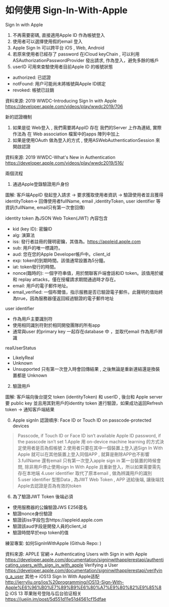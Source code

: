 # 如何使用 Sign-In-With-Apple

Sign In with Apple

1. 不再需要密碼, 直接適用Apple ID 作為帳號登入
2. 使用者可以選擇使用假的email 登入
3. Apple Sign In 可以跨平台 iOS , Web, Android 
4. 若原來使用者已經存了 password 在iCloud keyChain , 可以利用ASAuthorizationPasswordProvider 發出請求, 作為登入，避免多餘的帳戶
5. userID 可用來查驗使用者目前Apple ID 的帳號狀態
* authorized: 已認證
* notFound: 用户可能尚未將帳號與Apple ID绑定
* revoked: 帳號已註銷
 
資料來源: 
2019 WWDC-Introducing Sign In with Apple
https://developer.apple.com/videos/play/wwdc2019/706

新的認證機制

1. 如果是從 Web登入 , 我們需要將AppID 存在 我們的Server 上作為連結,  實際作法為 在 Web association 檔案中的apps 陣列中加上 
2. 如果是使用OAuth 做為登入的方式  , 使用ASWebAuthenticationSession 來開啟認證

資料來源: 
2019 WWDC-What's New in Authentication
https://developer.apple.com/videos/play/wwdc2019/516/

兩個流程

1. 通過Apple登錄驗證用戶身份

圖解:  客戶端AppID 發起登入請求 -> 要求獲取使用者資訊 -> 驗證使用者並且獲得identityToken-> 回傳使用者fullName, email ,identityToken, user identifier 等資訊(fullName, email只有第一次會回傳)

identity token 為JSON Web Token(JWT) 內容包含
* kid (key ID): 密鑰ID
* alg: 演算法
* iss: 發行者註冊的聲明密鑰，其值為。https://appleid.apple.com
* sub: 用戶的唯一標識符。 
* aud: 您在您的Apple Developer帳戶中。client_id
* exp: token的到期時間。該值通常設置為5分鐘。
* iat: token發行的時間。
* nonce(臨時的): 一個字符串值，用於關聯客戶端會話和ID token。該值用於緩和 replay attacks，僅在授權請求期間通過時才存在。
* email: 用戶的電子郵件地址。
* email_verified: 一個布爾值，指示服務是否已驗證電子郵件。此聲明的值始終為true，因為服務器僅返回經過驗證的電子郵件地址

user identifier 
* 作為用戶主要識別符
* 使用相同識別符對於相同開發團隊的所有app
* 通常與user 的primary key 一起存在database 中 ，並取代email 作為用戶辨識

realUserStatus
* LikelyReal
* Unknown
* Unsupported
只有第一次登入時會回傳結果 , 之後無論是重新連結還是換裝置都是 Unknown



2. 驗證用戶

圖解: 客戶端向後台提交 token (identityToken) 和 userID , 後台和 Apple server要 public key 並且用其對用戶的identity token 進行驗證，如果成功返回Refresh token -> 通知客戶端結果

0. Apple signIn 認證順序:
Face ID or Touch ID on passcode-protected devices
>Passcode, if Touch ID or Face ID isn’t available
>Apple ID password, if the passcode isn’t set
1.Apple 用 on-device machine learning 的方式決定使用者是否為假帳號
2.使用者只要在其中一個裝置上登入過Sign In With Apple 就可以在其他裝置上登入同個APP , 就算是刪除APP也不影響
3.fullName 還有email 只有第一次登入apple sign in 第一台裝置的時候會問, 除非用戶停止使用sign In With Apple 且重新登入，所以如果需要需先存在本地端
4.user identifier 取代了原本email , 做為辨識用戶的識別
5.user identifier 型態Data , 為JWT Web Token , APP 送給後端, 讓後端找Apple去認證是否為有效的token
6. 為了驗證JWT Token 後端必須
* 使用服務器的公鑰驗證JWS E256簽名
* 驗證nonce身份驗證
* 驗證該iss字段包含https://appleid.apple.com
* 驗證該aud字段是開發人員的client_id
* 驗證時間早於exp token的值

練習專案:
如何SignInWithApple (Github Repo: )

資料來源:
APPLE 官網->
Authenticating Users with Sign in with Apple
https://developer.apple.com/documentation/signinwithapplerestapi/authenticating_users_with_sign_in_with_apple
Verifying a User
https://developer.apple.com/documentation/signinwithapplerestapi/verifying_a_user
其他-> 
iOS13 Sign In With Apple适配
http://jerryliu.org/ios%20programming/iOS13-Sign-With-Apple%E6%96%B0%E7%89%B9%E6%80%A7%E9%80%82%E9%85%8D
iOS 13 苹果账号登陆与后台验证相关
https://juejin.im/post/5d551d11e51d4561cf15dfae

